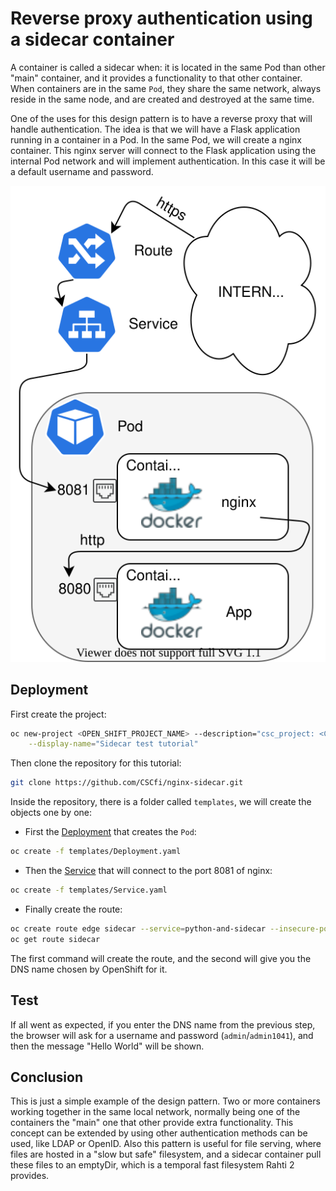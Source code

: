 # Reverse proxy authentication using a sidecar container

A container is called a sidecar when: it is located in the same Pod than other "main" container, and it provides a functionality to that other container. When containers are in the same `Pod`, they share the same network, always reside in the same node, and are created and destroyed at the same time.

One of the uses for this design pattern is to have a reverse proxy that will handle authentication. The idea is that we will have a Flask application running in a container in a Pod. In the same Pod, we will create a nginx container. This nginx server will connect to the Flask application using the internal Pod network and will implement authentication. In this case it will be a default username and password.

![Sidecar](../../img/sidecar.drawio.svg)

## Deployment

First create the project:

```bash
oc new-project <OPEN_SHIFT_PROJECT_NAME> --description="csc_project: <CSC_PROJECT_NUMBER>" \
    --display-name="Sidecar test tutorial"
```

Then clone the repository for this tutorial:

```bash
git clone https://github.com/CSCfi/nginx-sidecar.git
```

Inside the repository, there is a folder called `templates`, we will create the objects one by one:

* First the [Deployment](https://github.com/CSCfi/nginx-sidecar/blob/master/templates/Deployment.yaml) that creates the `Pod`:

```bash
oc create -f templates/Deployment.yaml
```

* Then the [Service](https://github.com/CSCfi/nginx-sidecar/blob/master/templates/Service.yaml) that will connect to the port 8081 of nginx:

```bash
oc create -f templates/Service.yaml
```

* Finally create the route:

```bash
oc create route edge sidecar --service=python-and-sidecar --insecure-policy='Redirect'
oc get route sidecar
```

The first command will create the route, and the second will give you the DNS name chosen by OpenShift for it.

## Test

If all went as expected, if you enter the DNS name from the previous step, the browser will ask for a username and password (`admin`/`admin1041`), and then the message "Hello World" will be shown.

## Conclusion

This is just a simple example of the design pattern. Two or more containers working together in the same local network, normally being one of the containers the "main" one that other provide extra functionality. This concept can be extended by using other authentication methods can be used, like LDAP or OpenID. Also this pattern is useful for file serving, where files are hosted in a "slow but safe" filesystem, and a sidecar container pull these files to an emptyDir, which is a temporal fast filesystem Rahti 2 provides.
